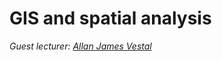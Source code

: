 # GIS and spatial analysis

_Guest lecturer: [Allan James Vestal](https://twitter.com/allanjvestal)_